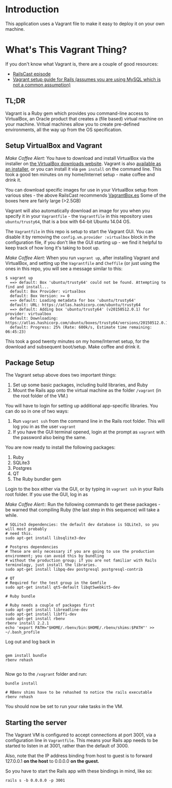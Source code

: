 # Introduction

This application uses a Vagrant file to make it easy to deploy it on your own machine.

# What's This Vagrant Thing?

If you don't know what Vagrant is, there are a couple of good resources:

* [RailsCast episode](http://railscasts.com/episodes/292-virtual-machines-with-vagrant)
* [Vagrant setup guide for Rails (assumes you are using MySQL which is not a common assumption)](https://gorails.com/guides/using-vagrant-for-rails-development)

## TL;DR

Vagrant is a Ruby gem which provides you command-line access to VirtualBox, an Oracle product that creates a (file based) virtual machine on your machine. Vritual machines allow you to create pre-defined environments, all the way up from the OS specification.

## Setup VirtualBox and Vagrant

*Make Coffee Alert:* You have to download and install VirtualBox via the installer on [the VirtualBox downloads website](https://www.virtualbox.org/wiki/Downloads). Vagrant is also [available as an installer](http://www.vagrantup.com/downloads.html), or you can install it via `gem install` on the command line. This took a good ten minutes on my home/Internet setup - make coffee and drink it.

You can download specific images for use in your VirtualBox setup from various sites - the above RailsCast recommends [VagrantBox.es](http://www.vagrantbox.es/) Some of the boxes here are fairly large (>2.5GB)

Vagrant will also automatically download an image for you when you specify it in your `Vagrantfile` - the `Vagrantfile` in this repository uses `ubuntu/trusty64`, that is a box with 64-bit Ubuntu 14.04 OS.

The `Vagrantfile` in this repo is setup to start the Vagrant GUI. You can disable it by removing the `config.vm.provider :virtualbox` block in the configuration file, if you don't like the GUI starting up - we find it helpful to keep track of how long it's taking to boot up.

*Make Coffee Alert:* When you run `vagrant up`, after installing Vagrant and VirtualBox, and setting up the `Vagrantfile` and `Cheffile` (or just using the ones in this repo, you will see a message similar to this:

    $ vagrant up
      ==> default: Box 'ubuntu/trusty64' could not be found. Attempting to find and install...
      default: Box Provider: virtualbox
      default: Box Version: >= 0
      ==> default: Loading metadata for box 'ubuntu/trusty64'
      default: URL: https://atlas.hashicorp.com/ubuntu/trusty64
      ==> default: Adding box 'ubuntu/trusty64' (v20150512.0.1) for provider: virtualbox
      default: Downloading: https://atlas.hashicorp.com/ubuntu/boxes/trusty64/versions/20150512.0.1/providers/virtualbox.box
      default: Progress: 25% (Rate: 600k/s, Estimate time remaining: 06:45:23)

This took a good twenty minutes on my home/Internet setup, for the download and subsequent boot/setup. Make coffee and drink it.

## Package Setup

The Vagrant setup above does two important things:

1. Set up some basic packages, including build libraries, and Ruby
1. Mount the Rails app onto the virtual machine as the folder `/vagrant` (in the root folder of the VM.)

You will have to login for setting up additional app-specific libraries. You can do so in one of two ways:

1. Run `vagrant ssh` from the command line in the Rails root folder. This will log you in as the user `vagrant`
1. If you have the GUI terminal opened, login at the prompt as `vagrant` with the password also being the same.

You are now ready to install the following packages:

1. Ruby
1. SQLite3
1. Postgres
1. QT
1. The Ruby bundler gem

Login to the box either via the GUI, or by typing in `vagrant ssh` in your Rails root folder. If you use the GUI, log in as 

*Make Coffee Alert:*: Run the following commands to get these packages - be warned that compiling Ruby (the last step in this sequence) will take a while.

````
# SQLite3 dependencies: the default dev database is SQLite3, so you will most probably
# need this.
sudo apt-get install libsqlite3-dev

# Postgres dependencies
# These are only necessary if you are going to use the production environment; you can avoid this by bundling
# without the production group; if you are not familiar with Rails terminology, just install the libraries.
sudo apt-get install libpq-dev postgresql postgresql-contrib

# QT
# Required for the test group in the Gemfile
sudo apt-get install qt5-default libqt5webkit5-dev

# Ruby bundle

# Ruby needs a couple of packages first
sudo apt-get install libreadline-dev
sudo apt-get install libffi-dev	
sudo apt-get install rbenv
rbenv install 2.2.1
echo 'export PATH="$HOME/.rbenv/bin:$HOME/.rbenv/shims:$PATH"' >> ~/.bash_profile

````

Log out and log back in

````

gem install bundle
rbenv rehash


````

Now go to the `/vagrant` folder and run:


````
bundle install

# RBenv shims have to be rehashed to notice the rails executable
rbenv rehash
````

You should now be set to run your rake tasks in the VM.

## Starting the server

The Vagrant VM is configured to accept connections at port 3001, via a configuration line in `Vagrantfile`. This means your Rails app needs to be started to listen in at 3001, rather than the default of 3000.

Also, note that the IP address binding from host to guest is to forward 127.0.0.1 **on the host** to 0.0.0.0 **on the guest.**

So you have to start the Rails app with these bindings in mind, like so:

    rails s -b 0.0.0.0 -p 3001

